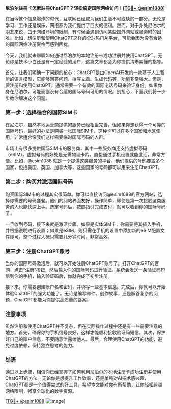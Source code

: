 **尼泊尔註冊卡怎麽註冊ChatGPT？轻松搞定国际网络访问！[[TG💪+ @esim1088](https://t.me/s/esim1088)]**

在当今这个信息爆炸的时代，互联网已经成为我们生活不可或缺的一部分。无论是学习、工作还是娱乐，网络都为我们提供了巨大的便利。然而，对于身处尼泊尔的朋友来说，由于网络环境的限制，有时候会遇到访问某些国外网站或服务时的困难。比如，想注册和使用ChatGPT这样的全球热门AI平台，可能会因为没有合适的国际网络注册资格而感到困扰。

今天，我们就来聊聊如何通过尼泊尔的本地注册卡成功注册并使用ChatGPT。无论你是技术小白还是有一定经验的用户，这篇文章都会为你提供清晰易懂的指导。

首先，让我们明确一下问题的核心：ChatGPT是由OpenAI开发的一款基于人工智能的语言模型，它能够回答问题、撰写文章、生成代码等，功能非常强大。但是，要注册和使用ChatGPT，通常需要一个有效的国际电话号码来验证身份。如果你身在尼泊尔，可能面临没有合适的国际号码可用的情况。别担心，下面我们将一步步教你解决这个问题。

### 第一步：选择适合的国际SIM卡

在尼泊尔，虽然本地运营商提供的服务已经相当完善，但如果你想获得一个可靠的国际号码，最好的办法是购买一张国际SIM卡。这种卡可以在多个国家和地区使用，非常适合像我们这样需要临时国际号码的人群。

市场上有很多提供国际SIM卡的服务商，其中一些服务商还支持虚拟号码（eSIM）。虚拟号码的好处是无需物理卡片，直接通过手机设置就能激活，非常方便。比如，@esim1088 就是一个提供这类服务的平台，他们提供的号码覆盖多个国家，包括美国、英国、加拿大等，这些国家的号码都可以用来注册ChatGPT。

### 第二步：购买并激活国际号码

购买国际SIM卡的过程其实很简单。你可以直接访问@esim1088的官方网站，选择你需要的号码套餐。他们的网站界面友好，操作简单，即使是第一次接触这类服务的人也能快速上手。选定号码后，按照指引完成支付，就可以收到你的国际号码了。

一旦收到号码，接下来就是激活步骤。如果是实体SIM卡，你需要将其插入手机，并根据说明进行设置；如果是eSIM，则只需在手机的设置中添加新的eSIM配置文件即可。整个过程大概只需要几分钟时间，非常高效。

### 第三步：注册ChatGPT账号

当你的国际号码激活后，就可以开始注册ChatGPT账号了。打开ChatGPT的官网，点击“注册”按钮，然后输入你的国际号码进行验证。系统会发送一条验证码短信到你的手机，输入验证码后，你就完成了初步注册。

接下来，你需要创建账户名和密码，并填写一些基本信息。完成后，你就可以开始体验ChatGPT的强大功能了。无论是编写邮件、创作故事，还是解答复杂的问题，ChatGPT都能为你提供高质量的答案。

### 注意事项

虽然注册和使用ChatGPT并不复杂，但在实际操作过程中还是有一些需要注意的地方。首先，确保你的手机信号良好，这样才能顺利接收验证码短信。其次，保护好自己的账户信息，不要随意泄露给他人。最后，合理使用ChatGPT的功能，避免过度依赖，保持独立思考的能力。

### 结语

通过以上步骤，相信你已经掌握了如何利用尼泊尔的本地注册卡成功注册并使用ChatGPT的方法。无论你是想提升工作效率，还是单纯对AI技术感兴趣，ChatGPT都是一个值得尝试的好工具。希望本文能对你有所帮助，让你轻松跨越网络限制，畅享全球化的数字资源。

[[TG💪+ @esim1088](https://t.me/s/esim1088) ![Image](https://i.postimg.cc/4NQfJmqS/Snipaste-2025-05-13-00-14-12.png)]